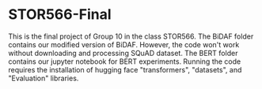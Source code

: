 # STOR566-Final

This is the final project of Group 10 in the class STOR566. The BiDAF folder contains our modified version of BiDAF. However, the code won't work without downloading and processing SQuAD dataset. The BERT folder contains our jupyter notebook for BERT experiments. Running the code requires the installation of  hugging face "transformers", "datasets", and "Evaluation" libraries. 
